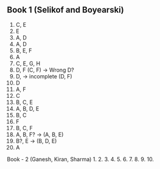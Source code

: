 Book 1 (Selikof and Boyearski)
------------------------------
1. C, E
2. E
3. A, D
4. A, D
5. B, E, F
6. A
7. C, E, G, H
8. D, F (C, F) -> Wrong D?
9. D, -> incomplete (D, F)
10. D
11. A, F
12. C
13. B, C, E
14. A, B, D, E
15. B, C
16. F
17. B, C, F
18. A, B, F? -> (A, B, E)
19. B?, E -> (B, D, E)
20. A

Book - 2 (Ganesh, Kiran, Sharma)
1. 
2. 
3. 
4. 
5. 
6. 
7. 
8. 
9. 
10. 
